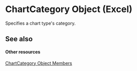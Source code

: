 
# ChartCategory Object (Excel)

Specifies a chart type's category.


## See also


#### Other resources


 [ChartCategory Object Members](916d6391-fd6d-c425-cecb-f4c61c513886.md)
